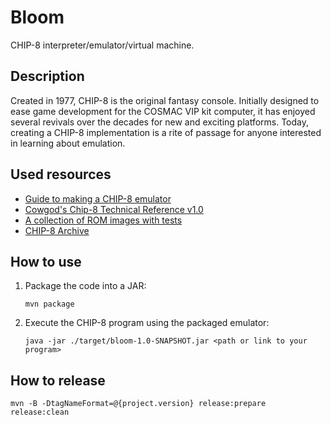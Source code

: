 # Bloom

CHIP-8 interpreter/emulator/virtual machine.

## Description

Created in 1977, CHIP-8 is the original fantasy console. Initially designed to ease game development
for the COSMAC VIP kit computer, it has enjoyed several revivals over the decades for new and
exciting platforms. Today, creating a CHIP-8 implementation is a rite of passage for anyone
interested in learning about emulation.

## Used resources

* [Guide to making a CHIP-8 emulator](https://tobiasvl.github.io/blog/write-a-chip-8-emulator)
* [Cowgod's Chip-8 Technical Reference v1.0](http://devernay.free.fr/hacks/chip8/C8TECH10.HTM)
* [A collection of ROM images with tests](https://github.com/Timendus/chip8-test-suite)
* [CHIP-8 Archive](https://johnearnest.github.io/chip8Archive/)

## How to use

1. Package the code into a JAR:
    ```shell
   mvn package
   ```
2. Execute the CHIP-8 program using the packaged emulator:
    ```shell
   java -jar ./target/bloom-1.0-SNAPSHOT.jar <path or link to your program>
   ```

## How to release

```shell
mvn -B -DtagNameFormat=@{project.version} release:prepare release:clean
```